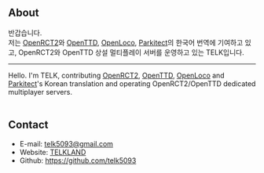 ## About

반갑습니다.  
저는 [OpenRCT2](https://github.com/OpenRCT2/OpenRCT2)와 [OpenTTD](https://github.com/OpenTTD/OpenTTD), [OpenLoco](https://github.com/OpenLoco/OpenLoco), [Parkitect](https://themeparkitect.com)의 한국어 번역에 기여하고 있고, OpenRCT2와 OpenTTD 상설 멀티플레이 서버를 운영하고 있는 TELK입니다.

-----
  
Hello.
I'm TELK, contributing [OpenRCT2](https://github.com/OpenRCT2/OpenRCT2), [OpenTTD](https://github.com/OpenTTD/OpenTTD), [OpenLoco](https://github.com/OpenLoco/OpenLoco) and [Parkitect](https://themeparkitect.com)'s Korean translation and operating OpenRCT2/OpenTTD dedicated multiplayer servers.
<br />
<br />
  
## Contact
 * E-mail: [telk5093@gmail.com](mailto:telk5093@gmail.com)
 * Website: [TELKLAND](https://telk.kr)
 * Github: https://github.com/telk5093
